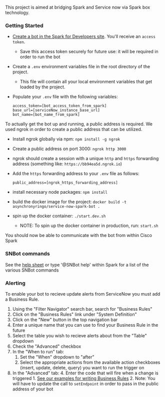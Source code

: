 This project is aimed at bridging Spark and Service now via Spark box technology. 

### Getting Started

 - [Create a bot in the Spark for Developers site](https://developer.ciscospark.com/add-bot.html). You'll receive an `access token`.
    - Save this access token securely for future use: it will be required in order to run the bot
 - Create a `.env` environment variables file in the root directory of the project.
    - This file will contain all your local environment variables that get loaded by the project.
 - Populate your `.env` file with the following variables:
 
    ```
    access_token=[bot_access_token_from_spark]
    base_url=[serviceNow_instance_base_url]
    bot_name=[bot_name_from_spark]
    ```
 
To actually get the bot up and running, a public address is required. We used ngrok in order to create a public address that can be utilized. 

 - Install ngrok globally via npm: `npm install -g ngrok`
 - Create a public address on port 3000: `ngrok http 3000`
 - ngrok should create a session with a unique `http` and `https` forwarding address (something like: `https://bb94ea5d.ngrok.io`)
 - Add the `https` forwarding address to your `.env` file as follows:
 
    ```
    public_address=[ngrok_https_forwarding_address]
    ```

 - install necessary node packages: `npm install`
 - build the docker image for the project: `docker build -t asynchronyringo/service-now-spark-bot .`
 - spin up the docker container: `./start.dev.sh`
    - NOTE: To spin up the docker container in production, run: `start.sh`


You should now be able to communicate with the bot from within Cisco Spark

### SNBot commands
 
 See the [help sheet](https://gitlab.asynchrony.com/proj-1274/spark-botkit-servicenow/blob/master/docs/help.md) or type '@SNBot help' within Spark for a list of the various SNBot commands


### Alerting
To enable your bot to recieve update alerts from ServiceNow you must add a Business Rule.

1. Using the "Filter Navigator" search bar, search for "Business Rules"
1. Click on the "Business Rules" link under "System Definition"
2. Click on the "New" button in the top navigation bar
3. Enter a unique name that you can use to find your Business Rule in the future
4. Select the table you wish to recieve alerts about from the "Table" dropdown
1. Check the "Advanced" checkbox
1. In the "When to run" tab:
    1. Set the "When" dropdown to "after"
    2. Select the appropriate actions from the available action checkboxes (insert, update, delete, query) you want to run the trigger on
3. In the "Advanced" tab:
    4. Enter the code that will fire when a change is triggered
        1. [See our examples for writing Business Rules](https://gitlab.asynchrony.com/proj-1274/spark-botkit-servicenow/tree/master/docs)
        2. Note: You will have to update the call to ```setEndpoint``` in order to pass in the public address of your bot
    

